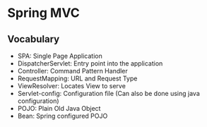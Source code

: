 # Spring MVC

## Vocabulary

- SPA: Single Page Application
- DispatcherServlet: Entry point into the application
- Controller: Command Pattern Handler
- RequestMapping: URL and Request Type
- ViewResolver: Locates View to serve
- Servlet-config: Configuration file (Can also be done using java configuration)
- POJO: Plain Old Java Object
- Bean: Spring configured POJO